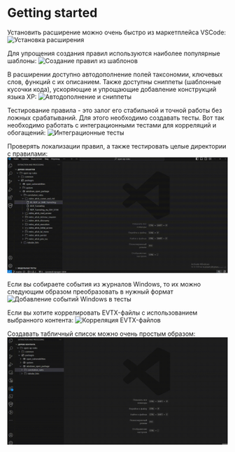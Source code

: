 # Getting started

Установить расширение можно очень быстро из маркетплейса VSCode:
![Установка расширения](./ru_gif/install_extension.gif)

Для упрощения создания правил используются наиболее популярные шаблоны:
![Создание правил из шаблонов](./ru_gif/create_rules_from_templates.gif)

В расширении доступно автодополнение полей таксономии, ключевых слов, функций с их описанием. Также доступны сниппеты (шаблонные кусочки кода), ускоряющие и упрощающие добавление конструкций языка XP:
![Автодополнение и сниппеты](./ru_gif/hover_autocomplete_snippets.gif)

Тестирование правила - это залог его стабильной и точной работы без ложных срабатываний. Для этого необходимо создавать тесты. Вот так необходимо работать с интеграционными тестами для корреляций и обогащений:
![Интеграционные тесты](./ru_gif/integration_tests.gif)

Проверять локализации правил, а также тестировать целые директории с правилами:
![Тестирование локализации и массовое тестирование правил](./ru_gif/localization_test_and_test_folder.gif)

Если вы собираете события из журналов Windows, то их можно следующим образом преобразовать в нужный формат
![Добавление событий Windows в тесты](./ru_gif/xml_to_json.gif)

Если вы хотите коррелировать EVTX-файлы с использованием выбранного контента:
![Корреляция EVTX-файлов](./ru_gif/evtx_correlator.gif)

Создавать табличный список можно очень простым образом:
![Создания табличного списка](./ru_gif/create_table.gif)
